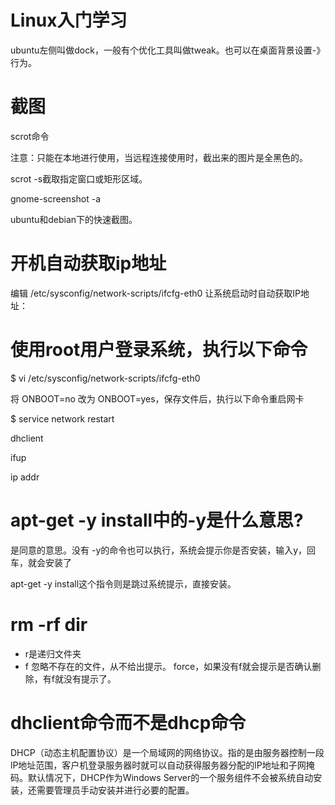 # Linux入门学习

ubuntu左侧叫做dock，一般有个优化工具叫做tweak。也可以在桌面背景设置-》行为。

# 截图

scrot命令

注意：只能在本地进行使用，当远程连接使用时，截出来的图片是全黑色的。

scrot -s截取指定窗口或矩形区域。



 gnome-screenshot  -a 

ubuntu和debian下的快速截图。

# 开机自动获取ip地址

编辑 /etc/sysconfig/network-scripts/ifcfg-eth0 让系统启动时自动获取IP地址：

# 使用root用户登录系统，执行以下命令
$ vi /etc/sysconfig/network-scripts/ifcfg-eth0

将 ONBOOT=no 改为 ONBOOT=yes，保存文件后，执行以下命令重启网卡

$ service network restart

dhclient

ifup

ip addr











# apt-get -y install中的-y是什么意思?

是同意的意思。没有 -y的命令也可以执行，系统会提示你是否安装，输入y，回车，就会安装了

apt-get -y install这个指令则是跳过系统提示，直接安装。



# rm -rf  dir     

- r是递归文件夹
- f 忽略不存在的文件，从不给出提示。 force，如果没有f就会提示是否确认删除，有f就没有提示了。



# dhclient命令而不是dhcp命令

 DHCP（动态主机配置协议）是一个局域网的网络协议。指的是由服务器控制一段lP地址范围，客户机登录服务器时就可以自动获得服务器分配的lP地址和子网掩码。默认情况下，DHCP作为Windows Server的一个服务组件不会被系统自动安装，还需要管理员手动安装并进行必要的配置。 





